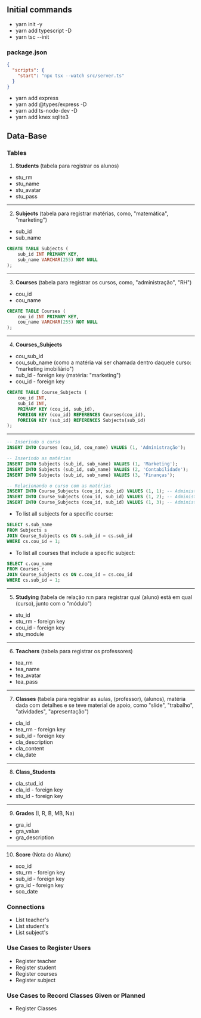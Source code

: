 ## Initial commands
- yarn init -y
- yarn add typescript -D
- yarn tsc --init
  
### package.json
```json
{
  "scripts": {
    "start": "npx tsx --watch src/server.ts"
  }
}
```
- yarn add express
- yarn add @types/express -D
- yarn add ts-node-dev -D
- yarn add knex sqlite3

## Data-Base
### Tables
1. **Students** (tabela para registrar os alunos)
  - stu_rm
  - stu_name
  - stu_avatar
  - stu_pass
---
2. **Subjects** (tabela para registrar matérias, como, "matemática", "marketing")
  * sub_id
  * sub_name
```sql
CREATE TABLE Subjects (
    sub_id INT PRIMARY KEY,
    sub_name VARCHAR(255) NOT NULL
);
```
---
3. **Courses** (tabela para registrar os cursos, como, "administração", "RH")
  * cou_id
  * cou_name
```sql
CREATE TABLE Courses (
    cou_id INT PRIMARY KEY,
    cou_name VARCHAR(255) NOT NULL
);
```
---
4. **Courses_Subjects**
  * cou_sub_id
  * cou_sub_name (como a matéria vai ser chamada dentro daquele curso: "marketing imobiliário")
  * sub_id - foreign key (matéria: "marketing")
  * cou_id - foreign key
```sql
CREATE TABLE Course_Subjects (
    cou_id INT,
    sub_id INT,
    PRIMARY KEY (cou_id, sub_id),
    FOREIGN KEY (cou_id) REFERENCES Courses(cou_id),
    FOREIGN KEY (sub_id) REFERENCES Subjects(sub_id)
);
```
---
```sql
-- Inserindo o curso
INSERT INTO Courses (cou_id, cou_name) VALUES (1, 'Administração');

-- Inserindo as matérias
INSERT INTO Subjects (sub_id, sub_name) VALUES (1, 'Marketing');
INSERT INTO Subjects (sub_id, sub_name) VALUES (2, 'Contabilidade');
INSERT INTO Subjects (sub_id, sub_name) VALUES (3, 'Finanças');

-- Relacionando o curso com as matérias
INSERT INTO Course_Subjects (cou_id, sub_id) VALUES (1, 1); -- Administração -> Marketing
INSERT INTO Course_Subjects (cou_id, sub_id) VALUES (1, 2); -- Administração -> Contabilidade
INSERT INTO Course_Subjects (cou_id, sub_id) VALUES (1, 3); -- Administração -> Finanças
```
* To list all subjects for a specific course:
```sql
SELECT s.sub_name
FROM Subjects s
JOIN Course_Subjects cs ON s.sub_id = cs.sub_id
WHERE cs.cou_id = 1;
```
* To list all courses that include a specific subject:
```sql
SELECT c.cou_name
FROM Courses c
JOIN Course_Subjects cs ON c.cou_id = cs.cou_id
WHERE cs.sub_id = 1;
```
---
5. **Studying** (tabela de relação n:n para registrar qual (aluno) está em qual (curso), junto com o "módulo")
  * stu_id
  * stu_rm - foreign key
  * cou_id - foreign key
  * stu_module
---
6. **Teachers** (tabela para registrar os professores)
  * tea_rm
  * tea_name
  * tea_avatar
  * tea_pass
---
7. **Classes** (tabela para registrar as aulas, (professor), (alunos), matéria dada com detalhes e se teve material de apoio, como "slide", "trabalho", "atividades", "apresentação")
  * cla_id
  * tea_rm - foreign key
  * sub_id - foreign key
  * cla_description
  * cla_content
  * cla_date
---
8. **Class_Students**
  * cla_stud_id
  * cla_id - foreign key
  * stu_id - foreign key
---
9. **Grades** (I, R, B, MB, Na)
  * gra_id
  * gra_value
  * gra_description
---
10.  **Score** (Nota do Aluno)
  * sco_id
  * stu_rm - foreign key
  * sub_id - foreign key
  * gra_id - foreign key
  * sco_date

### Connections
- List teacher's
- List student's
- List subject's

### Use Cases to Register Users
- Register teacher
- Register student
- Register courses
- Register subject

### Use Cases to Record Classes Given or Planned
- Register Classes